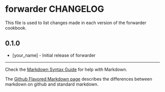 # forwarder CHANGELOG

This file is used to list changes made in each version of the forwarder cookbook.

## 0.1.0
- [your_name] - Initial release of forwarder

- - -
Check the [Markdown Syntax Guide](http://daringfireball.net/projects/markdown/syntax) for help with Markdown.

The [Github Flavored Markdown page](http://github.github.com/github-flavored-markdown/) describes the differences between markdown on github and standard markdown.
